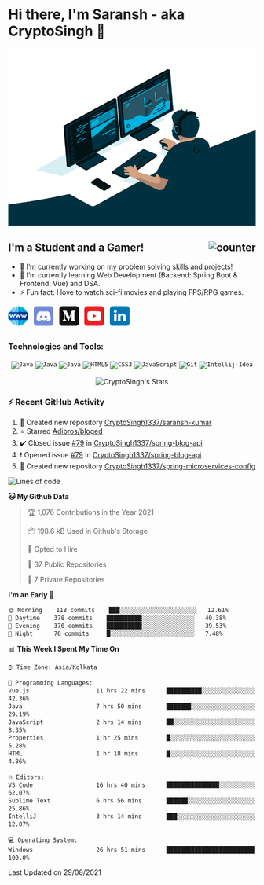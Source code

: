 # Hi there, I'm Saransh - aka CryptoSingh 👋

<div align="center">
<img src="https://github.com/CryptoSingh1337/CryptoSingh1337/blob/master/icons/code.gif" height="360px" width="640px" alt="gif"/>
</div>

## I'm a Student and a Gamer!<img src="https://komarev.com/ghpvc/?username=cryptosingh1337" alt="counter" align="right"/>

- 🔭 I’m currently working on my problem solving skills and projects!
- 🌱 I’m currently learning Web Development (Backend: Spring Boot & Frontend: Vue) and DSA.
- ⚡ Fun fact: I love to watch sci-fi movies and playing FPS/RPG games.

<a href="https://cryptosingh1337.github.io/" target="_blank"><img alt="website" height="40px" width="40px" src="./icons/world-wide-web.svg"/></a>&nbsp;&nbsp;
<a href="https://discord.gg/6efHuzv" target="_blank"><img alt="discord" height="40px" width="40px" src="https://raw.githubusercontent.com/edent/SuperTinyIcons/master/images/svg/discord.svg"/></a>&nbsp;&nbsp;
<a href="https://cryptosingh1337.medium.com/" target="_blank"><img alt="Medium" height="40px" width="40px" src="https://raw.githubusercontent.com/edent/SuperTinyIcons/master/images/svg/medium.svg"/></a>&nbsp;&nbsp;
<a href="https://www.youtube.com/cryptosingh" target="_blank"><img alt="youtube" height="40px" width="40px" src="https://raw.githubusercontent.com/edent/SuperTinyIcons/master/images/svg/youtube.svg"/></a>&nbsp;&nbsp;
<a href="https://www.linkedin.com/in/saransh-kumar-2k19/" target="_blank"><img alt="linkedin" height="40px" width="40px" src="https://raw.githubusercontent.com/edent/SuperTinyIcons/master/images/svg/linkedin.svg"/></a>

##

### Technologies and Tools:

<div align="center">
<code><img alt="Java" height="40px" width="40px" src="https://raw.githubusercontent.com/tomchen/stack-icons/master/logos/java.svg" title="Java"/></code>
<code><img alt="Java" height="40px" width="40px" src="https://raw.githubusercontent.com/tomchen/stack-icons/master/logos/spring.svg" title="Spring"/></code>
<code><img alt="Java" height="40px" width="40px" src="https://raw.githubusercontent.com/tomchen/stack-icons/master/logos/hibernate.svg" title="Hibernate"/></code>
<code><img alt="HTML5" height="40px" width="40px" src="https://raw.githubusercontent.com/tomchen/stack-icons/master/logos/html-5.svg" title="HTML5"/></code>
<code><img alt="CSS3" height="40px" width="40px" src="https://raw.githubusercontent.com/tomchen/stack-icons/master/logos/css-3.svg" title="CSS3"/></code>
<code><img alt="JavaScript" height="40px" width="40px" src="https://raw.githubusercontent.com/tomchen/stack-icons/master/logos/bootstrap.svg" title="Bootstrap"/></code>
<code><img alt="Git" height="40px" width="40px" src="https://raw.githubusercontent.com/tomchen/stack-icons/master/logos/git-icon.svg" title="Git"/></code>
<code><img alt="Intellij-Idea" height="40px" width="40px" src="https://raw.githubusercontent.com/tomchen/stack-icons/master/logos/intellij-idea.svg" title="Intellij-IDEA"/></code>
</div>
<br>
<div align="center">
<img  alt="CryptoSingh's Stats" src="https://github-readme-stats.vercel.app/api?username=CryptoSingh1337&show_icons=true&bg_color=FFFFFF&title_color=003140&icon_color=003140&text_color=0486AA" title="Stats"/>
</div>

### ⚡ Recent GitHub Activity

<!--RECENT_ACTIVITY:start-->
1. 📔 Created new repository [CryptoSingh1337/saransh-kumar](https://github.com/CryptoSingh1337/saransh-kumar)
2. ⭐ Starred [Adibros/bloged](https://github.com/Adibros/bloged)
3. ✔️ Closed issue [#79](https://github.com/CryptoSingh1337/spring-blog-api/issues/79) in [CryptoSingh1337/spring-blog-api](https://github.com/CryptoSingh1337/spring-blog-api)
4. ❗️ Opened issue [#79](https://github.com/CryptoSingh1337/spring-blog-api/issues/79) in [CryptoSingh1337/spring-blog-api](https://github.com/CryptoSingh1337/spring-blog-api)
5. 📔 Created new repository [CryptoSingh1337/spring-microservices-config](https://github.com/CryptoSingh1337/spring-microservices-config)
<!--RECENT_ACTIVITY:end-->


<!--START_SECTION:waka-->
![Lines of code](https://img.shields.io/badge/From%20Hello%20World%20I%27ve%20Written-464404%20lines%20of%20code-blue)

**🐱 My Github Data** 

> 🏆 1,076 Contributions in the Year 2021
 > 
> 📦 198.6 kB Used in Github's Storage 
 > 
> 💼 Opted to Hire
 > 
> 📜 37 Public Repositories 
 > 
> 🔑 7 Private Repositories  
 > 
**I'm an Early 🐤** 

```text
🌞 Morning    118 commits    ███░░░░░░░░░░░░░░░░░░░░░░   12.61% 
🌆 Daytime    378 commits    ██████████░░░░░░░░░░░░░░░   40.38% 
🌃 Evening    370 commits    ██████████░░░░░░░░░░░░░░░   39.53% 
🌙 Night      70 commits     █░░░░░░░░░░░░░░░░░░░░░░░░   7.48%

```


📊 **This Week I Spent My Time On** 

```text
⌚︎ Time Zone: Asia/Kolkata

💬 Programming Languages: 
Vue.js                   11 hrs 22 mins      ██████████░░░░░░░░░░░░░░░   42.36% 
Java                     7 hrs 50 mins       ███████░░░░░░░░░░░░░░░░░░   29.19% 
JavaScript               2 hrs 14 mins       ██░░░░░░░░░░░░░░░░░░░░░░░   8.35% 
Properties               1 hr 25 mins        █░░░░░░░░░░░░░░░░░░░░░░░░   5.28% 
HTML                     1 hr 18 mins        █░░░░░░░░░░░░░░░░░░░░░░░░   4.86%

🔥 Editors: 
VS Code                  16 hrs 40 mins      ███████████████░░░░░░░░░░   62.07% 
Sublime Text             6 hrs 56 mins       ██████░░░░░░░░░░░░░░░░░░░   25.86% 
IntelliJ                 3 hrs 14 mins       ███░░░░░░░░░░░░░░░░░░░░░░   12.07%

💻 Operating System: 
Windows                  26 hrs 51 mins      █████████████████████████   100.0%

```


 Last Updated on 29/08/2021
<!--END_SECTION:waka-->
